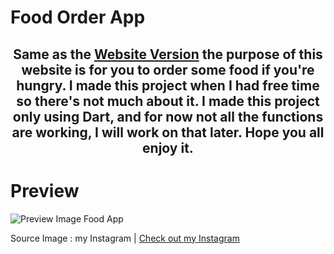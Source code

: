 
# Food Order App

<center>

## Same as the <a href="https://github.com/NIxNref/Assessmen-PWD" target="_blank">Website Version</a> the purpose of this website is for you to order some food if you're hungry. I made this project when I had free time so there's not much about it. I made this project only using Dart, and for now not all the functions are working, I will work on that later. Hope you all enjoy it.

</center>

  # Preview 
  
  ![Preview Image Food App](https://instagram.fcgk42-1.fna.fbcdn.net/v/t51.29350-15/434845401_1176981036690350_5609172438626667228_n.jpg?stp=dst-jpg_e15_fr_s1080x1080&_nc_ht=instagram.fcgk42-1.fna.fbcdn.net&_nc_cat=102&_nc_ohc=CBXYpfo6F7sAX-sh7mC&edm=AGenrX8BAAAA&ccb=7-5&oh=00_AfCnk9JeXVv-dzOKJ4LszVdlUSTcCEvKhMMlmeELbkWdDA&oe=660A31D9&_nc_sid=ed990e)

  Source Image : my Instagram | <a href="https://www.instagram.com/panji.n.047/" target="_blank">Check out my Instagram</a>

